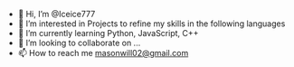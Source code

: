 - 👋 Hi, I’m @Iceice777
- 👀 I’m interested in Projects to refine my skills in the following languages
- 🌱 I’m currently learning Python, JavaScript, C++
- 💞️ I’m looking to collaborate on ...
- 📫 How to reach me masonwill02@gmail.com

<!---
Iceice777/Iceice777 is a ✨ special ✨ repository because its `README.md` (this file) appears on your GitHub profile.
You can click the Preview link to take a look at your changes.
--->
